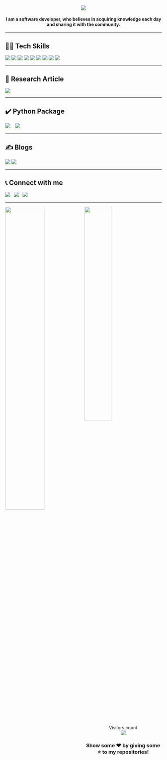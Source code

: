 
<h1 align="center">
  <a href="#">
    <img src="https://readme-typing-svg.herokuapp.com/?lines=Hey,+There!+👋;I+am+Sandip+Palit...;Glad+to+see+You!!&center=true&size=30">
  </a>
</h1>
<h4 align ="center">I am a software developer, who believes in acquiring knowledge each day and sharing it with the community.</h4>

-----

## 👨‍💻 Tech Skills

![](https://img.shields.io/badge/Python-3776AB?style=for-the-badge&logo=python&logoColor=white)
![](https://img.shields.io/badge/Java-ED8B00?style=for-the-badge&logo=java&logoColor=white)
![](https://img.shields.io/badge/C-00599C?style=for-the-badge&logo=c&logoColor=white)
![](https://img.shields.io/badge/Angular-DD0031?style=for-the-badge&logo=angular&logoColor=white)
![](https://img.shields.io/badge/CSS3-1572B6?style=for-the-badge&logo=css3&logoColor=white)
![](https://img.shields.io/badge/HTML5-E34F26?style=for-the-badge&logo=html5&logoColor=white)
![](https://img.shields.io/badge/Microsoft_Azure-0089D6?style=for-the-badge&logo=microsoft-azure&logoColor=white)
![](https://img.shields.io/badge/TensorFlow-FF6F00?style=for-the-badge&logo=tensorflow&logoColor=white)
![](https://img.shields.io/badge/PowerBI-F2C811?style=for-the-badge&logo=Power%20BI&logoColor=white)

-----

## 📖 Research Article
<a href="https://www.igi-global.com/article/real-time-sentiment-analysis/252223" alt="Real Time Sentiment Analysis">
<img src="https://img.shields.io/badge/Real%20Time%20Sentiment%20Analysis-Publisher%3A%20IGI%20Global-orange?style=for-the-badge"></a>

-----

## ✔️ Python Package
<a href="https://pypi.org/project/relocate/" alt="Relocate">
<img src="https://img.shields.io/badge/Relocate-2.1.0-blue?style=for-the-badge"></a>
&nbsp;&nbsp;
<a href="https://pypi.org/project/relocate/" alt="Relocate">
<img src="https://static.pepy.tech/personalized-badge/relocate?period=total&units=none&left_color=black&right_color=orange&left_text=Downloads"></a>

-----

## ✍️ Blogs
<a href="https://medium.com/@sandippalit009/how-to-crack-microsoft-certified-data-analyst-associate-da-100-exam-157ab6f289e7" alt="How to Crack Microsoft Certified: Data Analyst Associate (DA-100) Exam?">
<img src="https://img.shields.io/badge/How%20to%20Crack%20Microsoft%20Certified:%20Data%20Analyst%20Associate%20(DA--100)%20Exam-blue?style=for-the-badge&logo=medium&logoColor=white"></a>
<a href="https://medium.com/analytics-vidhya/build-a-chatbot-using-rasa-78406306aa0c" alt="Build a chatbot using Rasa">
<img src="https://img.shields.io/badge/Build%20a%20chatbot%20using%20Rasa-orange?style=for-the-badge&logo=medium&logoColor=white"></a>


-----

## 📞 Connect with me
<a href="https://www.linkedin.com/in/sandip-palit/" alt="Sandip Palit">
<img src="https://img.shields.io/badge/LinkedIn-0077B5?style=for-the-badge&logo=linkedin&logoColor=white"></a>&nbsp;&nbsp;
<a href="https://medium.com/@sandippalit009" alt="@sandippalit009">
<img src="https://img.shields.io/badge/Medium-12100E?style=for-the-badge&logo=medium&logoColor=white"></a>&nbsp;&nbsp;
<a href="mailto:sandippalitt@gmail.com" alt="sandippalitt@gmail.com">
<img src="https://img.shields.io/badge/Gmail-D14836?style=for-the-badge&logo=gmail&logoColor=white"></a>

-----

<img align="left" width="50%" src='https://github-readme-stats.vercel.app/api?username=sandippalit&show_icons=true&theme=radical&count_private=true&layout=compact'/>
<img align="center" width="42%" src="https://github-readme-stats.vercel.app/api/top-langs/?username=sandippalit&count_private=true&theme=radical&layout=compact"/>



<p align="center"> 
  <br>
  Visitors count<br>
  <img src="https://profile-counter.glitch.me/sandippalit/count.svg" />
</p>

 <div align="center">
 <h3>Show some ❤️ by giving some ⭐ to my repositories! </h3>
  </div>
